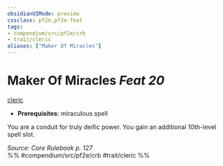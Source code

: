 ```yaml
---
obsidianUIMode: preview
cssclass: pf2e,pf2e-feat
tags:
- compendium/src/pf2e/crb
- trait/cleric
aliases: ["Maker Of Miracles"]
---
```

# Maker Of Miracles  *Feat 20*  
[cleric](../../rules/traits/cleric.md)  

- **Prerequisites**: miraculous spell

You are a conduit for truly deific power. You gain an additional 10th-level spell slot.

*Source: Core Rulebook p. 127*  
%% #compendium/src/pf2e/crb #trait/cleric %%